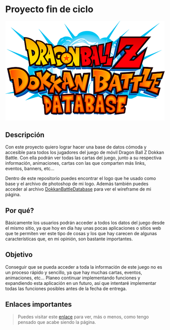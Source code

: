 # Proyecto fin de ciclo

![logo](./database_dokkan_battle/src/assets/logoDatabase.png)

## Descripción

Con este proyecto quiero lograr hacer una base de datos cómoda y accesible para todos los jugadores del juego de móvil Dragon Ball Z Dokkan Battle. Con ella podrán ver todas las cartas del juego, junto a su respectiva información, animaciones, cartas con las que comparten más links, eventos, banners, etc…

Dentro de este repositorio puedes encontrar el logo que he usado como base y el archivo de photoshop de mi logo. Además también puedes acceder al archivo [DokkanBattleDatabase](DokkanBattleDatabase.pdf) para ver el wireframe de mi página.

## Por qué?

Básicamente los usuarios podrán acceder a todos los datos del juego desde el mismo sitio, ya que hoy en día hay unas pocas aplicaciones o sitios web que te permiten ver este tipo de cosas y los que hay carecen de algunas características que, en mi opinión, son bastante importantes.

## Objetivo

Conseguir que se pueda acceder a toda la información de este juego no es un proceso rápido y sencillo, ya que hay muchas cartas, eventos, animaciones, etc… Planeo continuar implementando funciones y expandiendo esta aplicación en un futuro, así que intentaré implementar todas las funciones posibles antes de la fecha de entrega.

## Enlaces importantes

> Puedes visitar este [enlace](https://www.figma.com/design/AHmHulmTDvxvst44m947ur/Dokkan-Battle-Database?node-id=601%3A7&t=BI2UnGOKhrHX7gmC-1) para ver, más o menos, como tengo pensado que acabe siendo la página.
